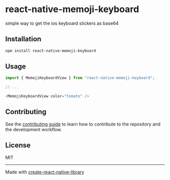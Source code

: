 # react-native-memoji-keyboard

simple way to get the ios keyboard stickers as base64

## Installation

```sh
npm install react-native-memoji-keyboard
```

## Usage

```js
import { MemojiKeyboardView } from "react-native-memoji-keyboard";

// ...

<MemojiKeyboardView color="tomato" />
```

## Contributing

See the [contributing guide](CONTRIBUTING.md) to learn how to contribute to the repository and the development workflow.

## License

MIT

---

Made with [create-react-native-library](https://github.com/callstack/react-native-builder-bob)
